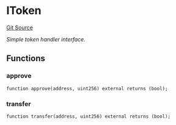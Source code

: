 # IToken
[Git Source](https://github.com/NaniDAO/ie/blob/87f24a80c565d9fdfa4a7b43f9b34962aa8f6bca/src/IEBase.sol)

*Simple token handler interface.*


## Functions
### approve


```solidity
function approve(address, uint256) external returns (bool);
```

### transfer


```solidity
function transfer(address, uint256) external returns (bool);
```

